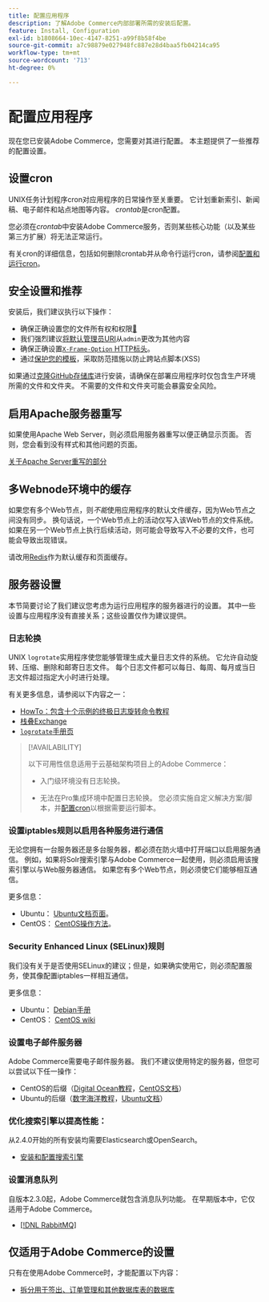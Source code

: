 ```yaml
---
title: 配置应用程序
description: 了解Adobe Commerce内部部署所需的安装后配置。
feature: Install, Configuration
exl-id: b1808664-10ec-4147-8251-a99f8b58f4be
source-git-commit: a7c98879e027948fc887e28d4baa5fb04214ca95
workflow-type: tm+mt
source-wordcount: '713'
ht-degree: 0%

---
```


# 配置应用程序

现在您已安装Adobe Commerce，您需要对其进行配置。 本主题提供了一些推荐的配置设置。

## 设置cron

UNIX任务计划程序cron对应用程序的日常操作至关重要。 它计划重新索引、新闻稿、电子邮件和站点地图等内容。 *crontab*&#x200B;是cron配置。

您必须在&#x200B;*crontab*&#x200B;中安装Adobe Commerce服务，否则某些核心功能（以及某些第三方扩展）将无法正常运行。

有关cron的详细信息，包括如何删除crontab并从命令行运行cron，请参阅[配置和运行cron](../../configuration/cli/configure-cron-jobs.md)。

## 安全设置和推荐

安装后，我们建议执行以下操作：

* 确保正确设置您的文件所有权和权限[&#128279;](../prerequisites/file-system/configure-permissions.md)
* 我们强烈建议[将默认管理员URI](../tutorials/admin-uri.md)从`admin`更改为其他内容
* 确保正确设置[`X-Frame-Option` HTTP标头](../../configuration/security/xframe-options.md)。
* 通过[保护您的模板](https://developer.adobe.com/commerce/php/development/security/cross-site-scripting/)，采取防范措施以防止跨站点脚本(XSS)

如果通过[克隆GitHub存储库](https://developer.adobe.com/commerce/contributor/guides/install/clone-repository/)进行安装，请确保在部署应用程序时仅包含生产环境所需的文件和文件夹。 不需要的文件和文件夹可能会暴露安全风险。

## 启用Apache服务器重写

如果使用Apache Web Server，则必须启用服务器重写以便正确显示页面。 否则，您会看到没有样式和其他问题的页面。

[关于Apache Server重写的部分](../prerequisites/web-server/apache.md#apache-rewrites-and-htaccess)

## 多Webnode环境中的缓存

如果您有多个Web节点，则&#x200B;*不能*&#x200B;使用应用程序的默认文件缓存，因为Web节点之间没有同步。 换句话说，一个Web节点上的活动仅写入该Web节点的文件系统。 如果在另一个Web节点上执行后续活动，则可能会导致写入不必要的文件，也可能会导致出现错误。

请改用[Redis](../../configuration/cache/config-redis.md)作为默认缓存和页面缓存。

## 服务器设置

本节简要讨论了我们建议您考虑为运行应用程序的服务器进行的设置。 其中一些设置与应用程序没有直接关系；这些设置仅作为建议提供。

### 日志轮换

UNIX `logrotate`实用程序使您能够管理生成大量日志文件的系统。 它允许自动旋转、压缩、删除和邮寄日志文件。 每个日志文件都可以每日、每周、每月或当日志文件超过指定大小时进行处理。

有关更多信息，请参阅以下内容之一：

* [HowTo：包含十个示例的终极日志旋转命令教程](https://www.thegeekstuff.com/2010/07/logrotate-examples)
* [栈叠Exchange](https://unix.stackexchange.com/questions/85662/how-to-properly-automatically-manually-rotate-log-files-for-production-rails-app)
* [`logrotate`手册页](https://linuxconfig.org/logrotate-8-manual-page)

>[!AVAILABILITY]
>
>以下可用性信息适用于云基础架构项目上的Adobe Commerce：
>
>* 入门级环境没有日志轮换。
>
>* 无法在Pro集成环境中配置日志轮换。 您必须实施自定义解决方案/脚本，并[配置cron](https://experienceleague.adobe.com/zh-hans/docs/commerce-on-cloud/user-guide/configure/app/properties/crons-property)以根据需要运行脚本。

### 设置iptables规则以启用各种服务进行通信

无论您拥有一台服务器还是多台服务器，都必须在防火墙中打开端口以启用服务通信。 例如，如果将Solr搜索引擎与Adobe Commerce一起使用，则必须启用该搜索引擎以与Web服务器通信。 如果您有多个Web节点，则必须使它们能够相互通信。

更多信息：

* Ubuntu： [Ubuntu文档页面](https://help.ubuntu.com/community/IptablesHowTo)。
* CentOS： [CentOS操作方法](https://wiki.centos.org/HowTos%282f%29Network%282f%29IPTables.html)。

### Security Enhanced Linux (SELinux)规则

我们没有关于是否使用SELinux的建议；但是，如果确实使用它，则必须配置服务，使其像配置iptables一样相互通信。

更多信息：

* Ubuntu： [Debian手册](https://debian-handbook.info/browse/stable/sect.selinux.html)
* CentOS： [CentOS wiki](https://wiki.centos.org/HowTos/SELinux)

### 设置电子邮件服务器

Adobe Commerce需要电子邮件服务器。 我们不建议使用特定的服务器，但您可以尝试以下任一操作：

* CentOS的后缀（[Digital Ocean教程](https://www.digitalocean.com/community/tutorials/how-to-install-postfix-on-centos-6)，[CentOS文档](https://www.centos.org)）
* Ubuntu的后缀（[数字海洋教程](https://www.digitalocean.com/community/tutorials/how-to-install-and-setup-postfix-on-ubuntu-14-04)，[Ubuntu文档](https://help.ubuntu.com/community/MailServer)）

### 优化搜索引擎以提高性能：

从2.4.0开始的所有安装均需要Elasticsearch或OpenSearch。

* [安装和配置搜索引擎](../../configuration/search/overview-search.md)

### 设置消息队列

自版本2.3.0起，Adobe Commerce就包含消息队列功能。 在早期版本中，它仅适用于Adobe Commerce。

* [[!DNL RabbitMQ]](../../configuration/queues/message-queue-framework.md)

## 仅适用于Adobe Commerce的设置

只有在使用Adobe Commerce时，才能配置以下内容：

* [拆分用于签出、订单管理和其他数据库表的数据库](../../configuration/storage/multi-master.md)
